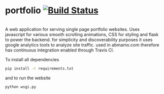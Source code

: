 # portfolio [![Build Status](https://travis-ci.org/abmamo/portfolio.svg?branch=master)](https://travis-ci.org/abmamo/portfolio)
<br />
A web application for serving single page portfolio websites. Uses javascript for various smooth scrolling animations, CSS for styling and flask to power the backend. for simplicity and discoverability purposes it uses google analytics tools to analyze site traffic. used in abmamo.com therefore has continuous integration enabled through Travis CI.

To install all dependencies

```sh
pip install -r requirements.txt
```

and to run the website

```sh
python wsgi.py
```
